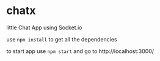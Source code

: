 # chatx

little Chat App using Socket.io

use ```npm install``` to get all the dependencies

to start app use ```npm start``` and go to http://localhost:3000/
